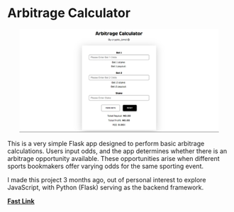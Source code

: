 # Arbitrage Calculator

<p align="center">
    <img src = "Calculator/assets/screenshot.png" width="450px">
</p>

This is a very simple Flask app designed to perform basic arbitrage calculations. Users input odds, and the app determines whether there is an arbitrage opportunity available. These opportunities arise when different sports bookmakers offer varying odds for the same sporting event.

I made this project 3 months ago, out of personal interest to explore JavaScript, with Python (Flask) serving as the backend framework.

**[Fast Link](arbitrage.calculator4.repl.co)**

